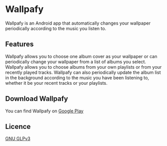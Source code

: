 # Wallpafy
Wallpafy is an Android app that automatically changes your wallpaper periodically according to the music you listen to.

## Features
Wallpafy allows you to choose one album cover as your wallpaper or can periodically change your wallpaper from a list of albums you select.
Wallpafy allows you to choose albums from your own playlists or from your recently played tracks.
Wallpafy can also periodically update the album list in the background according to the music you have been listening to, whether it be your recent tracks or your playlists.

## Download Wallpafy
You can find Wallpafy on [Google Play](https://play.google.com/store/apps/details?id=com.robro.wallpafy)

## Licence
[GNU GLPv3](https://www.gnu.org/licenses/gpl-3.0.html)
